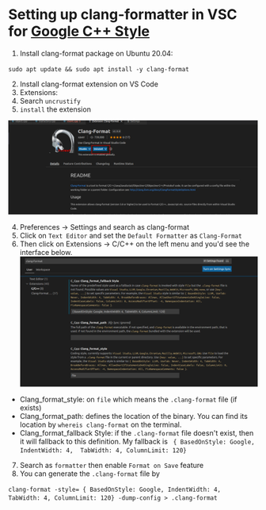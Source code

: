 # Setting up clang-formatter in VSC for [Google C++ Style](https://google.github.io/styleguide/cppguide.html)

1. Install clang-format package on Ubuntu 20.04:

`sudo apt update && sudo apt install -y clang-format`

2. Install clang-format extension on VS Code
1. Extensions:
2. Search `uncrustify`
3. `install` the extension

![extension](pics/1.png)

4. Preferences -> Settings and search as clang-format
5. Click on `Text Editor` and set the `Default Formatter` as `Clang-Format`
6. Then click on Extensions -> C/C++ on the left menu and you'd see the interface below.
![clang-formatter](pics/2.png)
- Clang_format_style: on `file` which means the `.clang-format` file (if exists)
- Clang_format_path: defines the location of the binary. You can find its location by `whereis clang-format` on the terminal.
- Clang_format_fallback Style: if the `.clang-format` file doesn't exist, then it will fallback to this definition. My fallback is ` { BasedOnStyle: Google, IndentWidth: 4,  TabWidth: 4, ColumnLimit: 120}`
7. Search as `formatter` then enable `Format on Save` feature
8. You can generate the `.clang-format` file by 

`clang-format -style= { BasedOnStyle: Google, IndentWidth: 4,  TabWidth: 4, ColumnLimit: 120} -dump-config > .clang-format`